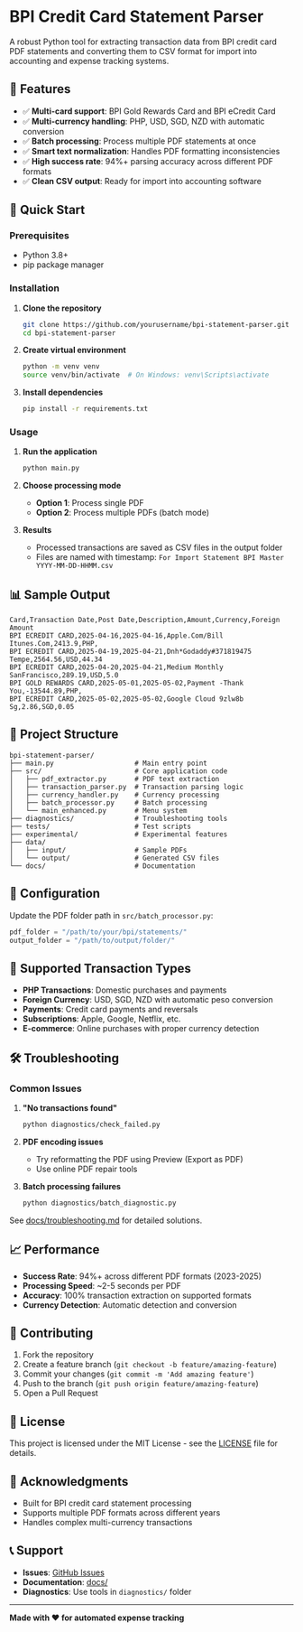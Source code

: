 # BPI Credit Card Statement Parser

A robust Python tool for extracting transaction data from BPI credit card PDF statements and converting them to CSV format for import into accounting and expense tracking systems.

## 🎯 Features

- ✅ **Multi-card support**: BPI Gold Rewards Card and BPI eCredit Card
- ✅ **Multi-currency handling**: PHP, USD, SGD, NZD with automatic conversion
- ✅ **Batch processing**: Process multiple PDF statements at once
- ✅ **Smart text normalization**: Handles PDF formatting inconsistencies
- ✅ **High success rate**: 94%+ parsing accuracy across different PDF formats
- ✅ **Clean CSV output**: Ready for import into accounting software

## 🚀 Quick Start

### Prerequisites

- Python 3.8+
- pip package manager

### Installation

1. **Clone the repository**
   ```bash
   git clone https://github.com/yourusername/bpi-statement-parser.git
   cd bpi-statement-parser
   ```

2. **Create virtual environment**
   ```bash
   python -m venv venv
   source venv/bin/activate  # On Windows: venv\Scripts\activate
   ```

3. **Install dependencies**
   ```bash
   pip install -r requirements.txt
   ```

### Usage

1. **Run the application**
   ```bash
   python main.py
   ```

2. **Choose processing mode**
   - **Option 1**: Process single PDF
   - **Option 2**: Process multiple PDFs (batch mode)

3. **Results**
   - Processed transactions are saved as CSV files in the output folder
   - Files are named with timestamp: `For Import Statement BPI Master YYYY-MM-DD-HHMM.csv`

## 📊 Sample Output

```csv
Card,Transaction Date,Post Date,Description,Amount,Currency,Foreign Amount
BPI ECREDIT CARD,2025-04-16,2025-04-16,Apple.Com/Bill Itunes.Com,2413.9,PHP,
BPI ECREDIT CARD,2025-04-19,2025-04-21,Dnh*Godaddy#371819475 Tempe,2564.56,USD,44.34
BPI ECREDIT CARD,2025-04-20,2025-04-21,Medium Monthly SanFrancisco,289.19,USD,5.0
BPI GOLD REWARDS CARD,2025-05-01,2025-05-02,Payment -Thank You,-13544.89,PHP,
BPI ECREDIT CARD,2025-05-02,2025-05-02,Google Cloud 9zlw8b Sg,2.86,SGD,0.05
```

## 📁 Project Structure

```
bpi-statement-parser/
├── main.py                    # Main entry point
├── src/                       # Core application code
│   ├── pdf_extractor.py       # PDF text extraction
│   ├── transaction_parser.py  # Transaction parsing logic
│   ├── currency_handler.py    # Currency processing
│   ├── batch_processor.py     # Batch processing
│   └── main_enhanced.py       # Menu system
├── diagnostics/               # Troubleshooting tools
├── tests/                     # Test scripts
├── experimental/              # Experimental features
├── data/
│   ├── input/                 # Sample PDFs
│   └── output/                # Generated CSV files
└── docs/                      # Documentation
```

## 🔧 Configuration

Update the PDF folder path in `src/batch_processor.py`:

```python
pdf_folder = "/path/to/your/bpi/statements/"
output_folder = "/path/to/output/folder/"
```

## 🎯 Supported Transaction Types

- **PHP Transactions**: Domestic purchases and payments
- **Foreign Currency**: USD, SGD, NZD with automatic peso conversion
- **Payments**: Credit card payments and reversals
- **Subscriptions**: Apple, Google, Netflix, etc.
- **E-commerce**: Online purchases with proper currency detection

## 🛠️ Troubleshooting

### Common Issues

1. **"No transactions found"**
   ```bash
   python diagnostics/check_failed.py
   ```

2. **PDF encoding issues**
   - Try reformatting the PDF using Preview (Export as PDF)
   - Use online PDF repair tools

3. **Batch processing failures**
   ```bash
   python diagnostics/batch_diagnostic.py
   ```

See [docs/troubleshooting.md](docs/troubleshooting.md) for detailed solutions.

## 📈 Performance

- **Success Rate**: 94%+ across different PDF formats (2023-2025)
- **Processing Speed**: ~2-5 seconds per PDF
- **Accuracy**: 100% transaction extraction on supported formats
- **Currency Detection**: Automatic detection and conversion

## 🤝 Contributing

1. Fork the repository
2. Create a feature branch (`git checkout -b feature/amazing-feature`)
3. Commit your changes (`git commit -m 'Add amazing feature'`)
4. Push to the branch (`git push origin feature/amazing-feature`)
5. Open a Pull Request

## 📝 License

This project is licensed under the MIT License - see the [LICENSE](LICENSE) file for details.

## 🙏 Acknowledgments

- Built for BPI credit card statement processing
- Supports multiple PDF formats across different years
- Handles complex multi-currency transactions

## 📞 Support

- **Issues**: [GitHub Issues](https://github.com/yourusername/bpi-statement-parser/issues)
- **Documentation**: [docs/](docs/)
- **Diagnostics**: Use tools in `diagnostics/` folder

---

**Made with ❤️ for automated expense tracking**